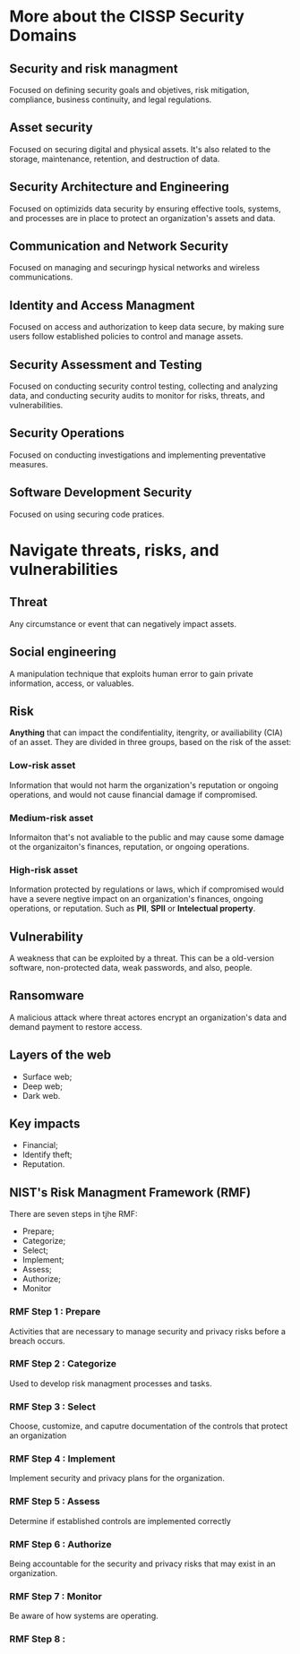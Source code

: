 # More about the CISSP Security Domains

## Security and risk managment

Focused on defining security goals and objetives, risk mitigation, compliance, business continuity, and legal regulations.

## Asset security

Focused on securing digital and physical assets.
It's also related to the storage, maintenance, retention, and destruction of data.

## Security Architecture and Engineering

Focused on optimizids data security by ensuring effective tools, systems, and processes are in place to protect an organization's assets and data.

## Communication and Network Security

Focused on managing and securingp hysical networks and wireless communications.

## Identity and Access Managment

Focused on access and authorization to keep data secure, by making sure users follow established policies to control and manage assets.

## Security Assessment and Testing

Focused on conducting security control testing, collecting and analyzing data, and conducting security audits to monitor for risks, threats, and vulnerabilities.

## Security Operations

Focused on conducting investigations and implementing preventative measures.

## Software Development Security

Focused on using securing code pratices.

# Navigate threats, risks, and vulnerabilities

## Threat

Any circumstance or event that can negatively impact assets.

## Social engineering

A manipulation technique that exploits human error to gain private information, access, or valuables.

## Risk

**Anything** that can impact the condifentiality, itengrity, or availiability (CIA) of an asset.
They are divided in three groups, based on the risk of the asset:

### Low-risk asset

Information that would not harm the organization's reputation or ongoing operations, and would not cause financial damage if compromised.

### Medium-risk asset

Informaiton that's not avaliable to the public and may cause some damage ot the organizaiton's finances, reputation, or ongoing operations.

### High-risk asset

Information protected by regulations or laws, which if compromised would have a severe negtive impact on an organization's finances, ongoing operations, or reputation. Such as **PII**, **SPII** or **Intelectual property**.

## Vulnerability

A weakness that can be exploited by a threat. This can be a old-version software, non-protected data, weak passwords, and also, people.

## Ransomware

A malicious attack where threat actores encrypt an organization's data and demand payment to restore access.

## Layers of the web

- Surface web;
- Deep web;
- Dark web.

## Key impacts

- Financial;
- Identify theft;
- Reputation.

## NIST's Risk Managment Framework (**RMF**)

There are seven steps in tjhe RMF:

- Prepare;
- Categorize;
- Select;
- Implement;
- Assess;
- Authorize;
- Monitor

### RMF Step 1 : Prepare

Activities that are necessary to manage security and privacy risks before a breach occurs.

### RMF Step 2 : Categorize

Used to develop risk managment processes and tasks.

### RMF Step 3 : Select

Choose, customize, and caputre documentation of the controls that protect an organization

### RMF Step 4 : Implement

Implement security and privacy plans for the organization.

### RMF Step 5 : Assess

Determine if established controls are implemented correctly

### RMF Step 6 : Authorize

Being accountable for the security and privacy risks that may exist in an organization.

### RMF Step 7 : Monitor

Be aware of how systems are operating.

### RMF Step 8 :
